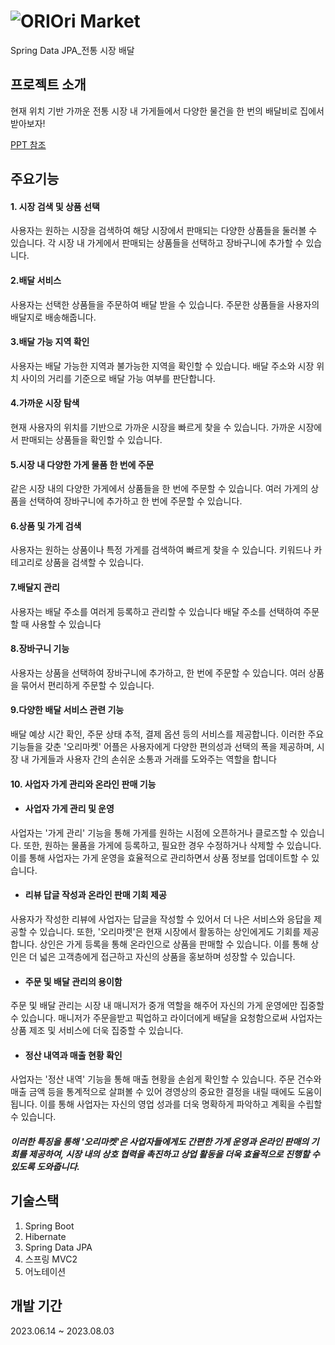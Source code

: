 # ![ORI](https://github.com/OriMarket/OriMarket/assets/136297801/9f13fb00-8067-421e-ab92-1e488218faa2)Ori Market

Spring Data JPA_전통 시장 배달

## 프로젝트 소개
현재 위치 기반 가까운 전통 시장 내 가게들에서 다양한 물건을 한 번의 배달비로 집에서 받아보자!

[PPT 참조](https://docs.google.com/presentation/d/e/2PACX-1vRcu09h3-Z9pwHBeSAKwisxrpgAVIlceL65s4pws59pdqO7qdeR5oUJSoJhWo62Ag/pub?start=true&loop=false&delayms=3000)
## 주요기능
#### 1. 시장 검색 및 상품 선택
사용자는 원하는 시장을 검색하여 해당 시장에서 판매되는 다양한 상품들을 둘러볼 수 있습니다.
각 시장 내 가게에서 판매되는 상품들을 선택하고 장바구니에 추가할 수 있습니다.

#### 2.배달 서비스
사용자는 선택한 상품들을 주문하여 배달 받을 수 있습니다.
주문한 상품들을 사용자의 배달지로 배송해줍니다.
 
#### 3.배달 가능 지역 확인
사용자는 배달 가능한 지역과 불가능한 지역을 확인할 수 있습니다.
배달 주소와 시장 위치 사이의 거리를 기준으로 배달 가능 여부를 판단합니다.
 
#### 4.가까운 시장 탐색
현재 사용자의 위치를 기반으로 가까운 시장을 빠르게 찾을 수 있습니다.
가까운 시장에서 판매되는 상품들을 확인할 수 있습니다.
 
#### 5.시장 내 다양한 가게 물품 한 번에 주문
같은 시장 내의 다양한 가게에서 상품들을 한 번에 주문할 수 있습니다.
여러 가게의 상품을 선택하여 장바구니에 추가하고 한 번에 주문할 수 있습니다.
 
#### 6.상품 및 가게 검색
사용자는 원하는 상품이나 특정 가게를 검색하여 빠르게 찾을 수 있습니다.
키워드나 카테고리로 상품을 검색할 수 있습니다.
 
#### 7.배달지 관리
사용자는 배달 주소를 여러게 등록하고 관리할 수 있습니다
배달 주소를 선택하여 주문할 때 사용할 수 있습니다

#### 8.장바구니 기능
사용자는 상품을 선택하여 장바구니에 추가하고, 한 번에 주문할 수 있습니다.
여러 상품을 묶어서 편리하게 주문할 수 있습니다.

#### 9.다양한 배달 서비스 관련 기능
배달 예상 시간 확인, 주문 상태 추적, 결제 옵션 등의 서비스를 제공합니다.
이러한 주요 기능들을 갖춘 '오리마켓' 어플은 사용자에게 다양한 편의성과 선택의 폭을 제공하며, 시장 내 가게들과 사용자 간의 손쉬운 소통과 거래를 도와주는 역할을 합니다

#### 10. 사업자 가게 관리와 온라인 판매 기능
- #### 사업자 가게 관리 및 운영
사업자는 '가게 관리' 기능을 통해 가게를 원하는 시점에 오픈하거나 클로즈할 수 있습니다. 또한, 원하는 물품을 가게에 등록하고, 필요한 경우 수정하거나 삭제할 수 있습니다. 이를 통해 사업자는 가게 운영을 효율적으로 관리하면서 상품 정보를 업데이트할 수 있습니다.

- #### 리뷰 답글 작성과 온라인 판매 기회 제공
사용자가 작성한 리뷰에 사업자는 답글을 작성할 수 있어서 더 나은 서비스와 응답을 제공할 수 있습니다. 또한, '오리마켓'은 현재 시장에서 활동하는 상인에게도 기회를 제공합니다. 상인은 가게 등록을 통해 온라인으로 상품을 판매할 수 있습니다. 이를 통해 상인은 더 넓은 고객층에게 접근하고 자신의 상품을 홍보하며 성장할 수 있습니다.

- #### 주문 및 배달 관리의 용이함
주문 및 배달 관리는 시장 내 매니저가 중개 역할을 해주어 자신의 가게 운영에만 집중할 수 있습니다. 매니저가 주문을받고 픽업하고 라이더에게 배달을 요청함으로써 사업자는 상품 제조 및 서비스에 더욱 집중할 수 있습니다.

- #### 정산 내역과 매출 현황 확인
사업자는 '정산 내역' 기능을 통해 매출 현황을 손쉽게 확인할 수 있습니다. 주문 건수와 매출 금액 등을 통계적으로 살펴볼 수 있어 경영상의 중요한 결정을 내릴 때에도 도움이 됩니다. 이를 통해 사업자는 자신의 영업 성과를 더욱 명확하게 파악하고 계획을 수립할 수 있습니다.

##### 이러한 특징을 통해 '오리마켓'은 사업자들에게도 간편한 가게 운영과 온라인 판매의 기회를 제공하여, 시장 내의 상호 협력을 촉진하고 상업 활동을 더욱 효율적으로 진행할 수 있도록 도와줍니다.

## 기술스택
1. Spring Boot
2. Hibernate
3. Spring Data JPA
4. 스프링 MVC2
5. 어노테이션


## 개발 기간
2023.06.14 ~ 2023.08.03

